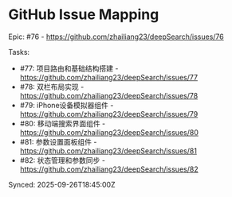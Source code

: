 # GitHub Issue Mapping

Epic: #76 - https://github.com/zhailiang23/deepSearch/issues/76

Tasks:
- #77: 项目路由和基础结构搭建 - https://github.com/zhailiang23/deepSearch/issues/77
- #78: 双栏布局实现 - https://github.com/zhailiang23/deepSearch/issues/78
- #79: iPhone设备模拟器组件 - https://github.com/zhailiang23/deepSearch/issues/79
- #80: 移动端搜索界面组件 - https://github.com/zhailiang23/deepSearch/issues/80
- #81: 参数设置面板组件 - https://github.com/zhailiang23/deepSearch/issues/81
- #82: 状态管理和参数同步 - https://github.com/zhailiang23/deepSearch/issues/82

Synced: 2025-09-26T18:45:00Z
